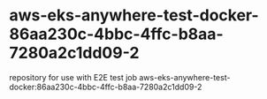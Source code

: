 # aws-eks-anywhere-test-docker-86aa230c-4bbc-4ffc-b8aa-7280a2c1dd09-2
repository for use with E2E test job aws-eks-anywhere-test-docker:86aa230c-4bbc-4ffc-b8aa-7280a2c1dd09-2
